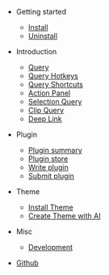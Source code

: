 - Getting started

    - [Install](install.md)
    - [Uninstall](uninstall.md)

- Introduction

    - [Query](query.md)
    - [Query Hotkeys](query_hotkeys.md)
    - [Query Shortcuts](query_shortcuts.md)
    - [Action Panel](action_panel.md)
    - [Selection Query](selection_query.md)
    - [Clip Query](clip_query.md)
    - [Deep Link](deep_link.md)

- Plugin

    - [Plugin summary](plugin_summary.md)
    - [Plugin store](plugin_store.md)
    - [Write plugin](vue.md)
    - [Submit plugin](helpers.md)

- Theme
    - [Install Theme](theme.md)
    - [Create Theme with AI](ai_theme.md)

- Misc
    - [Development](development.md)

- [Github](https://github.com/Wox-launcher/Wox)
